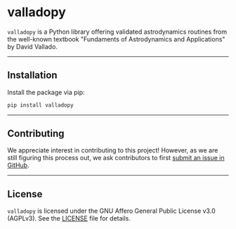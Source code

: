 # valladopy

`valladopy` is a Python library offering validated astrodynamics routines from the well-known textbook "Fundaments of Astrodynamics and Applications" by David Vallado.

---

## Installation

Install the package via pip:
```bash
pip install valladopy
```

---

## Contributing

We appreciate interest in contributing to this project! However, as we are still figuring this process out, we ask contributors to first [submit an issue in GitHub](https://github.com/CelesTrak/fundamentals-of-astrodynamics/issues).

---

## License

`valladopy` is licensed under the GNU Affero General Public License v3.0 (AGPLv3). See the [LICENSE](https://github.com/CelesTrak/fundamentals-of-astrodynamics/blob/main/LICENSE) file for details.